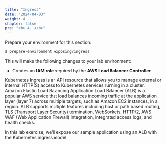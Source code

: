 ```yaml
---
title: "Ingress"
date: "2024-04-03"
weight: 4
chapter: false
pre: "<b> 4. </b>"
---
```


Prepare your environment for this section:

```bash
$ prepare-environment exposing/ingress
```

This will make the following changes to your lab environment:

- Creates an **IAM role** required by the **AWS Load Balancer Controller**

Kubernetes Ingress is an API resource that allows you to manage external or internal HTTP(S) access to Kubernetes services running in a cluster. Amazon Elastic Load Balancing Application Load Balancer (ALB) is a popular AWS service that load balances incoming traffic at the application layer (layer 7) across multiple targets, such as Amazon EC2 instances, in a region. ALB supports multiple features including host or path based routing, TLS (Transport Layer Security) termination, WebSockets, HTTP/2, AWS WAF (Web Application Firewall) integration, integrated access logs, and health checks.

In this lab exercise, we'll expose our sample application using an ALB with the Kubernetes ingress model.